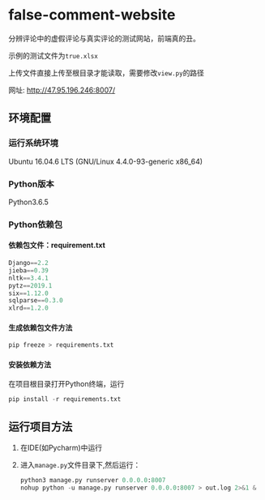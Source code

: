 # false-comment-website

分辨评论中的虚假评论与真实评论的测试网站，前端真的丑。

示例的测试文件为`true.xlsx`

上传文件直接上传至根目录才能读取，需要修改`view.py`的路径

网址: http://47.95.196.246:8007/

## 环境配置

### 运行系统环境

Ubuntu 16.04.6 LTS (GNU/Linux 4.4.0-93-generic x86_64)

### Python版本

Python3.6.5

### Python依赖包

#### 依赖包文件：requirement.txt

```python
Django==2.2
jieba==0.39
nltk==3.4.1
pytz==2019.1
six==1.12.0
sqlparse==0.3.0
xlrd==1.2.0
```

#### 生成依赖包文件方法

```python
pip freeze > requirements.txt
```

#### 安装依赖方法

在项目根目录打开Python终端，运行

```python
pip install -r requirements.txt
```

## 运行项目方法

1. 在IDE(如Pycharm)中运行

2. 进入`manage.py`文件目录下,然后运行：

   ```python
   python3 manage.py runserver 0.0.0.0:8007
   nohup python -u manage.py runserver 0.0.0.0:8007 > out.log 2>&1 &    # 后台运行
   ```


